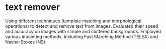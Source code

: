 # text remover
Using different techniques (template matching and morphological operations) to detect and remove text from images. Evaluated their speed and accuracy on images with simple and cluttered backgrounds. Employed various inpainting methods, including Fast Marching Method (TELEA) and Navier-Stokes (NS).
